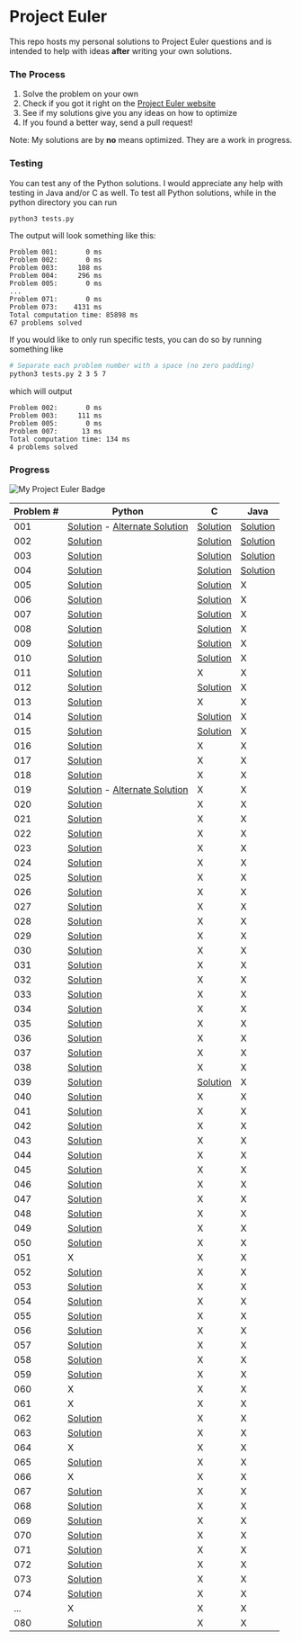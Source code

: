 # Project Euler

This repo hosts my personal solutions to Project Euler questions and is intended to help with ideas **after** writing your own solutions.

### The Process

1. Solve the problem on your own
2. Check if you got it right on the [Project Euler website](https://projecteuler.net)
3. See if my solutions give you any ideas on how to optimize
4. If you found a better way, send a pull request!


Note: My solutions are by **no** means optimized. They are a work in progress.

### Testing
You can test any of the Python solutions. I would appreciate any help with testing in Java and/or C as well. To test all Python solutions, while in the python directory you can run

```sh
python3 tests.py
```

The output will look something like this:
```
Problem 001:       0 ms
Problem 002:       0 ms
Problem 003:     108 ms
Problem 004:     296 ms
Problem 005:       0 ms
...
Problem 071:       0 ms
Problem 073:    4131 ms
Total computation time: 85898 ms
67 problems solved
```

If you would like to only run specific tests, you can do so by running something like
```sh
# Separate each problem number with a space (no zero padding)
python3 tests.py 2 3 5 7
```

which will output

```
Problem 002:       0 ms
Problem 003:     111 ms
Problem 005:       0 ms
Problem 007:      13 ms
Total computation time: 134 ms
4 problems solved
```


### Progress
![My Project Euler Badge](https://projecteuler.net/profile/jackmoody11.png)


| Problem # | Python | C | Java |
| ------ | ------ | - | ---- |
| 001 | [Solution](/python/p001.py) - [Alternate Solution](/python/p001_alt.py)  | [Solution](/c/p001.c) | [Solution](/java/p001.java) |
| 002 | [Solution](/python/p002.py) | [Solution](/c/p002.c) | [Solution](/java/p002.java) |
| 003 | [Solution](/python/p003.py) | [Solution](/c/p003.c) | [Solution](/java/p003.java) |
| 004 | [Solution](/python/p004.py) | [Solution](/c/p004.c) | [Solution](/java/p004.java) |
| 005 | [Solution](/python/p005.py) | [Solution](/c/p005.c) | X |
| 006 | [Solution](/python/p006.py) | [Solution](/c/p006.c) | X |
| 007 | [Solution](/python/p007.py) | [Solution](/c/p007.c) | X |
| 008 | [Solution](/python/p008.py) | [Solution](/c/p008.c) | X |
| 009 | [Solution](/python/p009.py) | [Solution](/c/p009.c) | X |
| 010 | [Solution](/python/p010.py) | [Solution](/c/p010.c) | X |
| 011 | [Solution](/python/p011.py) | X | X |
| 012 | [Solution](/python/p012.py) | [Solution](/c/p012.c) | X |
| 013 | [Solution](/python/p013.py) | X | X |
| 014 | [Solution](/python/p014.py) | [Solution](/c/p014.c) | X |
| 015 | [Solution](/python/p015.py) | [Solution](/c/p015.c) | X |
| 016 | [Solution](/python/p016.py) | X | X |
| 017 | [Solution](/python/p017.py) | X | X |
| 018 | [Solution](/python/p018.py) | X | X |
| 019 | [Solution](/python/p019.py) - [Alternate Solution](/python/p019_alt.py) | X | X |
| 020 | [Solution](/python/p020.py) | X | X |
| 021 | [Solution](/python/p021.py) | X | X |
| 022 | [Solution](/python/p022.py) | X | X |
| 023 | [Solution](/python/p023.py) | X | X |
| 024 | [Solution](/python/p024.py) | X | X |
| 025 | [Solution](/python/p025.py) | X | X |
| 026 | [Solution](/python/p026.py) | X | X |
| 027 | [Solution](/python/p027.py) | X | X |
| 028 | [Solution](/python/p028.py) | X | X |
| 029 | [Solution](/python/p029.py) | X | X |
| 030 | [Solution](/python/p030.py) | X | X |
| 031 | [Solution](/python/p031.py) | X | X |
| 032 | [Solution](/python/p032.py) | X | X |
| 033 | [Solution](/python/p033.py) | X | X |
| 034 | [Solution](/python/p034.py) | X | X |
| 035 | [Solution](/python/p035.py) | X | X |
| 036 | [Solution](/python/p036.py) | X | X |
| 037 | [Solution](/python/p037.py) | X | X |
| 038 | [Solution](/python/p038.py) | X | X |
| 039 | [Solution](/python/p039.py) | [Solution](/c/p039.c) | X |
| 040 | [Solution](/python/p040.py) | X | X |
| 041 | [Solution](/python/p041.py) | X | X |
| 042 | [Solution](/python/p042.py) | X | X |
| 043 | [Solution](/python/p043.py) | X | X |
| 044 | [Solution](/python/p044.py) | X | X |
| 045 | [Solution](/python/p045.py) | X | X |
| 046 | [Solution](/python/p046.py) | X | X |
| 047 | [Solution](/python/p047.py) | X | X |
| 048 | [Solution](/python/p048.py) | X | X |
| 049 | [Solution](/python/p049.py) | X | X |
| 050 | [Solution](/python/p050.py) | X | X |
| 051 | X | X | X |
| 052 | [Solution](/python/p052.py) | X | X |
| 053 | [Solution](/python/p053.py) | X | X |
| 054 | [Solution](/python/p054.py) | X | X |
| 055 | [Solution](/python/p055.py) | X | X |
| 056 | [Solution](/python/p056.py) | X | X |
| 057 | [Solution](/python/p057.py) | X | X |
| 058 | [Solution](/python/p058.py) | X | X |
| 059 | [Solution](/python/p059.py) | X | X |
| 060 | X | X | X |
| 061 | X | X | X |
| 062 | [Solution](/python/p062.py) | X | X |
| 063 | [Solution](/python/p063.py) | X | X |
| 064 | X | X | X |
| 065 | [Solution](/python/p065.py) | X | X |
| 066 | X | X | X |
| 067 | [Solution](/python/p067.py) | X | X |
| 068 | [Solution](/python/p068.py) | X | X |
| 069 | [Solution](/python/p069.py) | X | X |
| 070 | [Solution](/python/p070.py) | X | X |
| 071 | [Solution](/python/p071.py) | X | X |
| 072 | [Solution](/python/p072.py) | X | X |
| 073 | [Solution](/python/p073.py) | X | X |
| 074 | [Solution](/python/p074.py) | X | X |
| ... | X | X | X |
| 080 | [Solution](/python/p080.py) | X | X |
